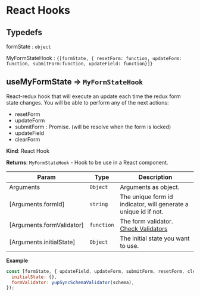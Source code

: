 # React Hooks

## Typedefs

<dl>
<dt><a>formState</a> : <code>object</code></dt>
<dd></dd>
</dl>

<dl>
<dt><a>MyFormStateHook</a> : <code>{[formState, { resetForm: function, updateForm: function, submitForm:function, updateField: function}]}</code></dt>
<dd></dd>
</dl>

## useMyFormState ⇒ <code>MyFormStateHook</code>

React-redux hook that will execute an update each time the redux form state changes. You will be able to
perform any of the next actions:

- resetForm
- updateForm
- submitForm : Promise. (will be resolve when the form is locked)
- updateField
- clearForm

**Kind**: React Hook

**Returns**: <code>MyFormStateHook</code> - Hook to be use in a React component.

| Param                     | Type                  | Description                                                                             |
| ------------------------- | --------------------- | --------------------------------------------------------------------------------------- |
| Arguments                 | <code>Object</code>   | Arguments as object.                                                                    |
| [Arguments.formId]        | <code>string</code>   | The unique form id indicator, will generate a unique id if not.                         |
| [Arguments.formValidator] | <code>function</code> | The form validator. <a href="/#/core/validators/README">Check Validators</a> |
| [Arguments.initialState]  | <code>Object</code>   | The initial state you want to use.                                                      |

**Example**

```js
const [formState, { updateField, updateForm, submitForm, resetForm, clearForm }] = useMyFormState({
  initialState: {},
  formValidator: yupSyncSchemaValidator(schema),
});
```
